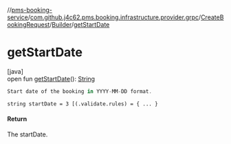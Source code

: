 //[pms-booking-service](../../../../index.md)/[com.github.j4c62.pms.booking.infrastructure.provider.grpc](../../index.md)/[CreateBookingRequest](../index.md)/[Builder](index.md)/[getStartDate](get-start-date.md)

# getStartDate

[java]\
open fun [getStartDate](get-start-date.md)(): [String](https://docs.oracle.com/en/java/javase/23/docs/api/java.base/java/lang/String.html)

```kotlin
Start date of the booking in YYYY-MM-DD format.

```

`string startDate = 3 [(.validate.rules) = { ... }`

#### Return

The startDate.